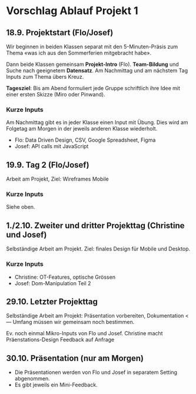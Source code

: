 # Vorschlag Ablauf Projekt 1

## 18.9. Projektstart (Flo/Josef)

Wir beginnen in beiden Klassen separat mit den 5-Minuten-Präsis zum Thema «was ich aus den Sommerferien mitgebracht habe».

Dann beide Klassen gemeinsam **Projekt-Intro** (Flo). **Team-Bildung** und Suche nach geeignetem **Datensatz**. Am Nachmittag und am nächstem Tag Inputs zum Thema übers Kreuz.

**Tagesziel**: Bis am Abend formuliert jede Gruppe schriftlich ihre Idee mit einer ersten Skizze (Miro oder Pinwand).

### Kurze Inputs

Am Nachmittag gibt es in jeder Klasse einen Input mit Übung. Dies wird am Folgetag am Morgen in der jeweils anderen Klasse wiederholt.

- Flo: Data Driven Design, CSV, Google Spreadsheet, Figma
- Josef: API calls mit JavaScript

## 19.9. Tag 2 (Flo/Josef)

Arbeit am Projekt, Ziel: Wireframes Mobile

### Kurze Inputs

Siehe oben.

## 1./2.10. Zweiter und dritter Projekttag (Christine und Josef)

Selbständige Arbeit am Projekt. Ziel: finales Design für Mobile und Desktop.

### Kurze Inputs

- Christine: OT-Features, optische Grössen
- Josef: Dom-Manipulation Teil 2

## 29.10. Letzter Projekttag

Selbständige Arbeit am Projekt: Präsentation vorbereiten, Dokumentation <— Umfang müssen wir gemeinsam noch bestimmen.

Ev. noch einmal Mikro-Inputs von Flo und Josef. Christine macht Präenstations-Design Feedback auf Anfrage

## 30.10. Präsentation (nur am Morgen)

- Die Präsentationen werden von Flo und Josef in separatem Setting abgenommen.
- Es gibt jeweils ein Mini-Feedback.